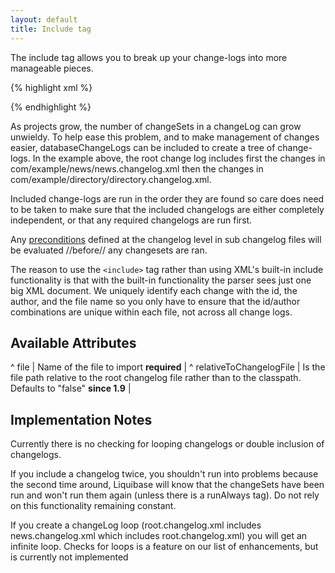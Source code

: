 ```yaml
---
layout: default
title: Include tag
---
```



The include tag allows you to break up your change-logs into more manageable pieces.

{% highlight xml %}
<?xml version="1.0" encoding="UTF-8"?>

<databaseChangeLog
  xmlns="http://www.liquibase.org/xml/ns/dbchangelog/1.9"
  xmlns:xsi="http://www.w3.org/2001/XMLSchema-instance"
  xsi:schemaLocation="http://www.liquibase.org/xml/ns/dbchangelog/1.9
         http://www.liquibase.org/xml/ns/dbchangelog/dbchangelog-1.9.xsd">
    <include file="com/example/news/news.changelog.xml"/>
    <include file="com/example/directory/directory.changelog.xml"/>
</databaseChangeLog>
{% endhighlight %}

As projects grow, the number of changeSets in a changeLog can grow unwieldy. To help ease this problem, and to make management of changes easier, databaseChangeLogs can be included to create a tree of change-logs. In the example above, the root change log includes first the changes in com/example/news/news.changelog.xml then the changes in com/example/directory/directory.changelog.xml.

Included change-logs are run in the order they are found so care does need to be taken to make sure that the included changelogs are either completely independent, or that any required changelogs are run first.

Any [preconditions](preconditions.html) defined at the changelog level in sub changelog files will be evaluated //before// any changesets are ran.

The reason to use the `<include>` tag rather than using XML's built-in include functionality is that with the built-in functionality the parser sees just one big XML document. We uniquely identify each change with the id, the author, and the file name so you only have to ensure that the id/author combinations are unique within each file, not across all change logs.

## Available Attributes ##

^ file  | Name of the file to import **required** |
^ relativeToChangelogFile | Is the file path relative to the root changelog file rather than to the classpath.  Defaults to "false" **since 1.9** |


## Implementation Notes ##

Currently there is no checking for looping changelogs or double inclusion of changelogs.

If you include a changelog twice, you shouldn't run into problems because the second time around, Liquibase will know that the changeSets have been run and won't run them again (unless there is a runAlways tag). Do not rely on this functionality remaining constant.

If you create a changeLog loop (root.changelog.xml includes news.changelog.xml which includes root.changelog.xml) you will get an infinite loop. Checks for loops is a feature on our list of enhancements, but is currently not implemented
